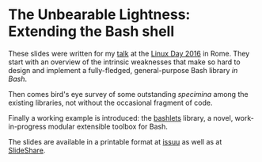 # The Unbearable Lightness: Extending the Bash shell

These slides were written for my [talk](https://robertoreale.me/linux-day-2016) at the [Linux Day 2016](http://lugroma3.org/) in Rome.  They start with an overview of the intrinsic weaknesses that make so hard to design and implement a fully-fledged, general-purpose Bash library *in Bash*.

Then comes bird's eye survey of some outstanding *specimina* among the existing libraries, not without the occasional fragment of code.

Finally a working example is introduced: the [bashlets](https://bashlets.sh) library, a novel, work-in-progress modular extensible toolbox for Bash.

The slides are available in a printable format at [issuu](https://issuu.com/roberto-reale/docs/linux-day-2016) as well as at [SlideShare](https://www.slideshare.net/robertoreale/the-unbearable-lightness-extending-the-bash-shell).
